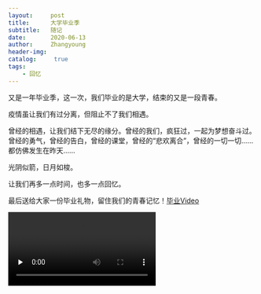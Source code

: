 ```yaml
---
layout:     post
title:      大学毕业季
subtitle:   随记
date:       2020-06-13
author:     Zhangyoung
header-img: 
catalog: 	 true
tags:
    - 回忆
---
```



又是一年毕业季，这一次，我们毕业的是大学，结束的又是一段青春。

疫情虽让我们有过分离，但阻止不了我们相遇。

曾经的相遇，让我们结下无尽的缘分。曾经的我们，疯狂过，一起为梦想奋斗过。曾经的勇气，曾经的告白，曾经的课堂，曾经的“悲欢离合”，曾经的一切一切……都仿佛发生在昨天……

光阴似箭，日月如梭。

让我们再多一点时间，也多一点回忆。

最后送给大家一份毕业礼物，留住我们的青春记忆！[毕业Video](https://v.qq.com/x/page/s3079ch6ky9.html)


<video id="video" controls="" preload="none" poster="">
<source id="mp4" src="https://v.qq.com/x/page/s3079ch6ky9.html" type="video/mp4">
</video>